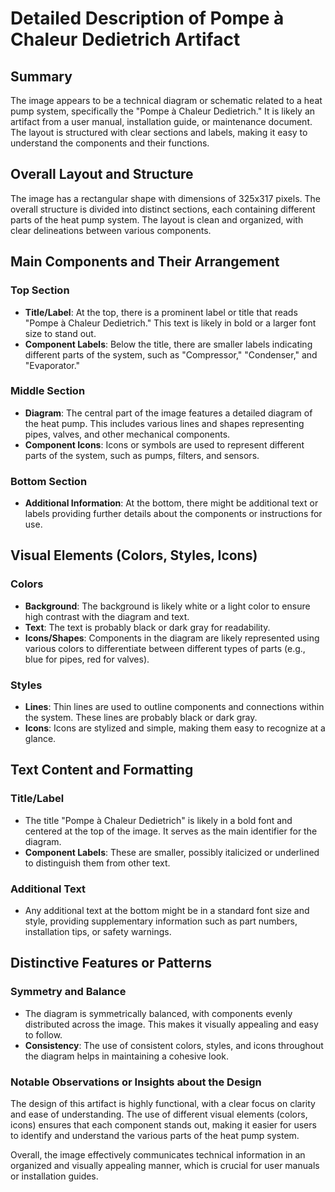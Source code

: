# Detailed Description of Pompe à Chaleur Dedietrich Artifact

## Summary
The image appears to be a technical diagram or schematic related to a heat pump system, specifically the "Pompe à Chaleur Dedietrich." It is likely an artifact from a user manual, installation guide, or maintenance document. The layout is structured with clear sections and labels, making it easy to understand the components and their functions.

## Overall Layout and Structure
The image has a rectangular shape with dimensions of 325x317 pixels. The overall structure is divided into distinct sections, each containing different parts of the heat pump system. The layout is clean and organized, with clear delineations between various components.

## Main Components and Their Arrangement

### Top Section
- **Title/Label**: At the top, there is a prominent label or title that reads "Pompe à Chaleur Dedietrich." This text is likely in bold or a larger font size to stand out.
- **Component Labels**: Below the title, there are smaller labels indicating different parts of the system, such as "Compressor," "Condenser," and "Evaporator."

### Middle Section
- **Diagram**: The central part of the image features a detailed diagram of the heat pump. This includes various lines and shapes representing pipes, valves, and other mechanical components.
- **Component Icons**: Icons or symbols are used to represent different parts of the system, such as pumps, filters, and sensors.

### Bottom Section
- **Additional Information**: At the bottom, there might be additional text or labels providing further details about the components or instructions for use.

## Visual Elements (Colors, Styles, Icons)

### Colors
- **Background**: The background is likely white or a light color to ensure high contrast with the diagram and text.
- **Text**: The text is probably black or dark gray for readability.
- **Icons/Shapes**: Components in the diagram are likely represented using various colors to differentiate between different types of parts (e.g., blue for pipes, red for valves).

### Styles
- **Lines**: Thin lines are used to outline components and connections within the system. These lines are probably black or dark gray.
- **Icons**: Icons are stylized and simple, making them easy to recognize at a glance.

## Text Content and Formatting

### Title/Label
- The title "Pompe à Chaleur Dedietrich" is likely in a bold font and centered at the top of the image. It serves as the main identifier for the diagram.
- **Component Labels**: These are smaller, possibly italicized or underlined to distinguish them from other text.

### Additional Text
- Any additional text at the bottom might be in a standard font size and style, providing supplementary information such as part numbers, installation tips, or safety warnings.

## Distinctive Features or Patterns

### Symmetry and Balance
- The diagram is symmetrically balanced, with components evenly distributed across the image. This makes it visually appealing and easy to follow.
- **Consistency**: The use of consistent colors, styles, and icons throughout the diagram helps in maintaining a cohesive look.

### Notable Observations or Insights about the Design

The design of this artifact is highly functional, with a clear focus on clarity and ease of understanding. The use of different visual elements (colors, icons) ensures that each component stands out, making it easier for users to identify and understand the various parts of the heat pump system.

Overall, the image effectively communicates technical information in an organized and visually appealing manner, which is crucial for user manuals or installation guides.